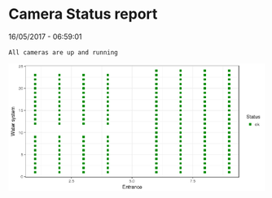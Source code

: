Camera Status report
================
16/05/2017 - 06:59:01

    All cameras are up and running

![](camreport_files/figure-markdown_github/unnamed-chunk-2-1.png)

